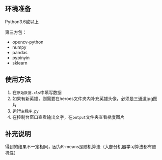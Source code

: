 ## 环境准备

Python3.6或以上

第三方包：

- opencv-python
- numpy
- pandas
- pypinyin
- sklearn

## 使用方法

1. 在`原始数据.xls`中填写数据
2. 如果有新英雄，则需要在heroes文件夹内补充英雄头像，必须是三通道jpg图片
3. 运行`主程序.py`
4. 在控制台窗口查看输出文字，在`output`文件夹查看梯度图片

## 补充说明

得到的结果不一定相同，因为K-means是随机算法（大部分机器学习算法都有随机性）